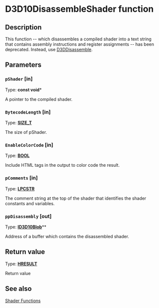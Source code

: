 # D3D10DisassembleShader function

## Description

This function -- which disassembles a compiled shader into a text string that contains assembly instructions and register assignments -- has been deprecated. Instead, use [D3DDisassemble](https://learn.microsoft.com/windows/desktop/direct3dhlsl/d3ddisassemble).

## Parameters

### `pShader` [in]

Type: **const void***

A pointer to the compiled shader.

### `BytecodeLength` [in]

Type: **[SIZE_T](https://learn.microsoft.com/windows/desktop/WinProg/windows-data-types)**

The size of pShader.

### `EnableColorCode` [in]

Type: **[BOOL](https://learn.microsoft.com/windows/desktop/WinProg/windows-data-types)**

Include HTML tags in the output to color code the result.

### `pComments` [in]

Type: **[LPCSTR](https://learn.microsoft.com/windows/desktop/WinProg/windows-data-types)**

The comment string at the top of the shader that identifies the shader constants and variables.

### `ppDisassembly` [out]

Type: **[ID3D10Blob](https://learn.microsoft.com/windows/desktop/api/d3dcommon/nn-d3dcommon-id3d10blob)****

Address of a buffer which contains the disassembled shader.

## Return value

Type: **[HRESULT](https://learn.microsoft.com/windows/win32/com/structure-of-com-error-codes)**

Return value

## See also

[Shader Functions](https://learn.microsoft.com/windows/desktop/direct3d10/d3d10-graphics-reference-d3d10-shader-functions)